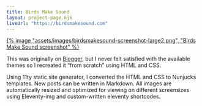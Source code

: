 ```yaml
---
title: Birds Make Sound
layout: project-page.njk
liveUrl: "https://birdsmakesound.com"
---
```

<div class="full-width">

<!-- ![Birds Make Sound Screenshot](/assets/images/birdsmakesound-screenshot-large.png) -->
<a href="https://birdsmakesound.com" target="_blank">
{% image "assets/images/birdsmakesound-screenshot-large2.png", "Birds Make Sound screenshot" %}
</a>

</div>

<div class="reading-width">

This was originally on [Blogger](https://birdsmakesound.blogspot.com/), but I never felt satisfied with the available themes so I recreated it “from scratch” using HTML and CSS.

Using 11ty static site generator, I converted the HTML and CSS to Nunjucks templates. New posts can be written in Markdown. All images are automatically resized and optimized for viewing on different screensizes using Eleventy-img and custom-written eleventy shortcodes.

</div>

